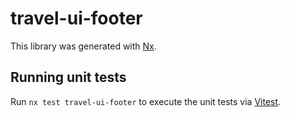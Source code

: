 # travel-ui-footer

This library was generated with [Nx](https://nx.dev).

## Running unit tests

Run `nx test travel-ui-footer` to execute the unit tests via [Vitest](https://vitest.dev/).
